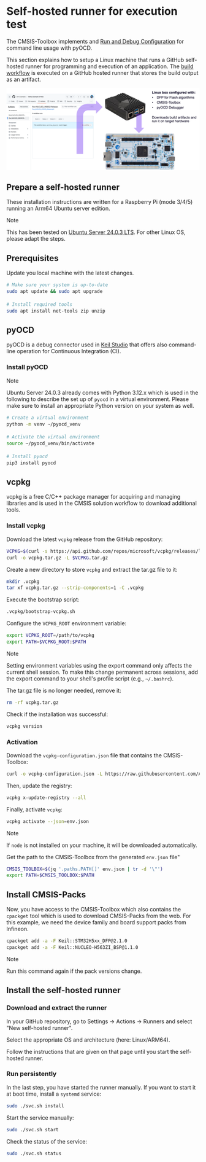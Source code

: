 # Self-hosted runner for execution test

The CMSIS-Toolbox implements and
[Run and Debug Configuration](https://open-cmsis-pack.github.io/cmsis-toolbox/build-overview/#run-and-debug-configuration)
for command line usage with pyOCD.

This section explains how to setup a Linux machine that runs a GitHub self-hosted runner for programming and execution
of an application. The [build workflow](../.github/workflows/Build_NUCLEO_H563ZI_Release.yaml) is executed on a GitHub
hosted runner that stores the build output as an artifact.

![CI and HiL Test](CI_HIL.png "CI and HiL Test")

## Prepare a self-hosted runner

These installation instructions are written for a Raspberry Pi (mode 3/4/5) running an Arm64 Ubuntu server edition.

> [!NOTE]
> This has been tested on [Ubuntu Server 24.0.3 LTS](https://ubuntu.com/download/server). For other Linux OS, please
> adapt the steps.

## Prerequisites

Update you local machine with the latest changes.

```sh
# Make sure your system is up-to-date
sudo apt update && sudo apt upgrade

# Install required tools
sudo apt install net-tools zip unzip
```

## pyOCD

pyOCD is a debug connector used in [Keil Studio](https://mdk-packs.github.io/vscode-cmsis-solution-docs/index.html)
that offers also command-line operation for Continuous Integration (CI).

### Install pyOCD

> [!NOTE]
> Ubuntu Server 24.0.3 already comes with Python 3.12.x which is used in the following to describe the set up of
> `pyocd` in a virtual environment. Please make sure to install an appropriate Python version on your system as well.

```sh
# Create a virtual environment
python -m venv ~/pyocd_venv

# Activate the virtual environment
source ~/pyocd_venv/bin/activate

# Install pyocd
pip3 install pyocd
```

## vcpkg

vcpkg is a free C/C++ package manager for acquiring and managing libraries and is used in the CMSIS solution workflow
to download additional tools.

### Install vcpkg

Download the latest `vcpkg` release from the GitHub repository:

```sh
VCPKG=$(curl -s https://api.github.com/repos/microsoft/vcpkg/releases/latest | jq -r '.tarball_url')
curl -o vcpkg.tar.gz -L $VCPKG.tar.gz
```

Create a new directory to store `vcpkg` and extract the tar.gz file to it:

```sh
mkdir .vcpkg
tar xf vcpkg.tar.gz --strip-components=1 -C .vcpkg
```

Execute the bootstrap script:

```sh
.vcpkg/bootstrap-vcpkg.sh
```

Configure the `VCPKG_ROOT` environment variable:

```sh
export VCPKG_ROOT=/path/to/vcpkg
export PATH=$VCPKG_ROOT:$PATH
```

> [!NOTE]
> Setting environment variables using the export command only affects the current shell session. To make this change
> permanent across sessions, add the export command to your shell's profile script (e.g., `~/.bashrc`).

The tar.gz file is no longer needed, remove it:

```sh
rm -rf vcpkg.tar.gz
```

Check if the installation was successful:

```sh
vcpkg version
```

### Activation

Download the `vcpkg-configuration.json` file that contains the CMSIS-Toolbox:

```sh
curl -o vcpkg-configuration.json -L https://raw.githubusercontent.com/Arm-Examples/Safety-Example-STM32/refs/heads/main/vcpkg-run-configuration.json
```

Then, update the registry:

```sh
vcpkg x-update-registry --all
```

Finally, activate `vcpkg`:

```sh
vcpkg activate --json=env.json
```

> [!NOTE]
> If `node` is not installed on your machine, it will be downloaded automatically.

Get the path to the CMSIS-Toolbox from the generated `env.json` file"

```sh
CMSIS_TOOLBOX=$(jq '.paths.PATH[]' env.json | tr -d '\"')
export PATH=$CMSIS_TOOLBOX:$PATH
```

## Install CMSIS-Packs

Now, you have access to the CMSIS-Toolbox which also contains the `cpackget` tool which is used to download CMSIS-Packs
from the web. For this example, we need the device family and board support packs from Infineon.

```sh
cpackget add -a -F Keil::STM32H5xx_DFP@2.1.0
cpackget add -a -F Keil::NUCLEO-H563ZI_BSP@1.1.0
```

> [!NOTE]
> Run this command again if the pack versions change.

## Install the self-hosted runner

### Download and extract the runner

In your GitHub repository, go to Settings → Actions → Runners and select "New self-hosted runner".

Select the appropriate OS and architecture (here: Linux/ARM64).

Follow the instructions that are given on that page until you start the self-hosted runner.

### Run persistently

In the last step, you have started the runner manually. If you want to start it at boot time, install a `systemd`
service:

```sh
sudo ./svc.sh install
```

Start the service manually:

```sh
sudo ./svc.sh start
```

Check the status of the service:

```sh
sudo ./svc.sh status
```
